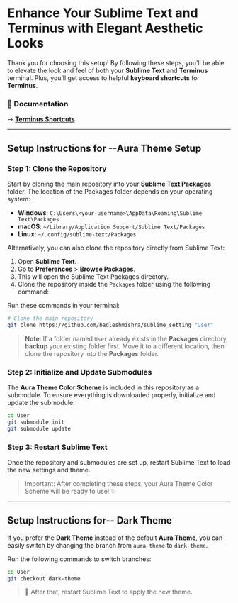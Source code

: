 
# Enhance Your Sublime Text and Terminus with Elegant Aesthetic Looks

Thank you for choosing this setup! By following these steps, you’ll be able to elevate the look and feel of both your **Sublime Text** and **Terminus** terminal. Plus, you’ll get access to helpful **keyboard shortcuts** for **Terminus**.
###  📕 Documentation

-> **[Terminus Shortcuts](./KEYBINDINGS.md)**


---

## Setup Instructions for --Aura Theme Setup

### Step 1: Clone the Repository

Start by cloning the main repository into your **Sublime Text Packages** folder. The location of the Packages folder depends on your operating system:

- **Windows**: `C:\Users\<your-username>\AppData\Roaming\Sublime Text\Packages`
- **macOS**: `~/Library/Application Support/Sublime Text/Packages`
- **Linux**: `~/.config/sublime-text/Packages`

Alternatively, you can also clone the repository directly from Sublime Text:

1. Open **Sublime Text**.
2. Go to **Preferences** > **Browse Packages**.
3. This will open the Sublime Text Packages directory.
4. Clone the repository inside the `Packages` folder using the following command:

Run these commands in your terminal:

```bash
# Clone the main repository
git clone https://github.com/badleshmishra/sublime_setting "User"
```
> **Note**: If a folder named `User` already exists in the **Packages** directory, **backup** your existing folder first. Move it to a different location, then clone the repository into the **Packages** folder.

### Step 2: Initialize and Update Submodules

The **Aura Theme Color Scheme** is included in this repository as a submodule. To ensure everything is downloaded properly, initialize and update the submodule:

```bash
cd User
git submodule init
git submodule update
```
### Step 3: Restart Sublime Text

Once the repository and submodules are set up, restart Sublime Text to load the new settings and theme.
> Important: After completing these steps, your Aura Theme Color Scheme will be ready to use! ✨
---

## Setup Instructions for-- Dark Theme 

If you prefer the **Dark Theme** instead of the default **Aura Theme**, you can easily switch by changing the branch from `aura-theme` to `dark-theme`.

Run the following commands to switch branches:

```bash
cd User
git checkout dark-theme
```
> 🔄 After that, restart Sublime Text to apply the new theme.
